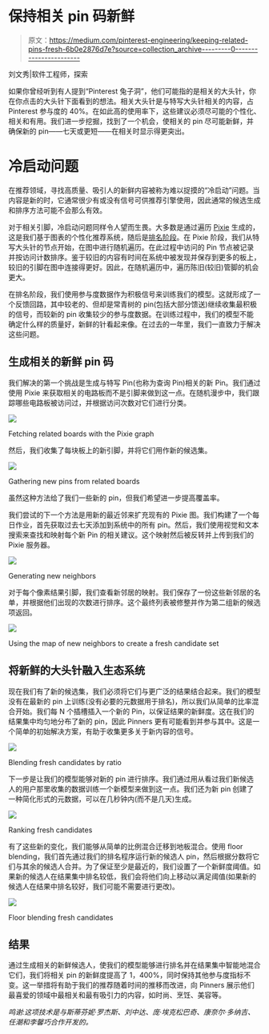 # 保持相关 pin 码新鲜

> 原文：<https://medium.com/pinterest-engineering/keeping-related-pins-fresh-6b0e2876d7e?source=collection_archive---------0----------------------->

刘文秀|软件工程师，探索

如果你曾经听到有人提到“Pinterest 兔子洞”，他们可能指的是相关的大头针，你在你点击的大头针下面看到的想法。相关大头针是与特写大头针相关的内容，占 Pinterest 参与度的 40%。在如此高的使用率下，这些建议必须尽可能的个性化、相关和有用。我们进一步挖掘，找到了一个机会，使相关的 pin 尽可能新鲜，并确保新的 pin——七天或更短——在相关时显示得更突出。

# 冷启动问题

在推荐领域，寻找高质量、吸引人的新鲜内容被称为难以捉摸的“冷启动”问题。当内容是新的时，它通常很少有或没有信号可供推荐引擎使用，因此通常的候选生成和排序方法可能不会那么有效。

对于相关引脚，冷启动问题同样令人望而生畏。大多数是通过遍历 [Pixie](/@Pinterest_Engineering/introducing-pixie-an-advanced-graph-based-recommendation-system-e7b4229b664b) 生成的，这是我们基于图表的个性化推荐系统，随后是[排名阶段](https://labs.pinterest.com/user/themes/pinlabs/assets/paper/p2p-www17.pdf)。在 Pixie 阶段，我们从特写大头针的节点开始，在图中进行随机遍历。在此过程中访问的 Pin 节点被记录并按访问计数排序。鉴于较旧的内容有时间在系统中被发现并保存到更多的板上，较旧的引脚在图中连接得更好。因此，在随机遍历中，遍历陈旧(较旧)管脚的机会更大。

在排名阶段，我们使用参与度数据作为积极信号来训练我们的模型。这就形成了一个反馈回路，其中较老的、但却是常青树的 pin(包括大部分馈送)继续收集最积极的信号，而较新的 pin 收集较少的参与度数据。在训练过程中，我们的模型不能确定什么样的质量好，新鲜的针看起来像。在过去的一年里，我们一直致力于解决这些问题。

## **生成相关的新鲜 pin 码**

我们解决的第一个挑战是生成与特写 Pin(也称为查询 Pin)相关的新 Pin。我们通过使用 Pixie 来获取相关的电路板而不是引脚来做到这一点。在随机漫步中，我们跟踪哪些电路板被访问过，并根据访问次数对它们进行分类。

![](img/01c8268f5ded5e863a9839416ad436fa.png)

Fetching related boards with the Pixie graph

然后，我们收集了每块板上的新引脚，并将它们用作新的候选集。

![](img/41f160d527807fd58bc80c1e2e8322bf.png)

Gathering new pins from related boards

虽然这种方法给了我们一些新的 pin，但我们希望进一步提高覆盖率。

我们尝试的下一个方法是用新的最近邻来扩充现有的 Pixie 图。我们构建了一个每日作业，首先获取过去七天添加到系统中的所有 pin。然后，我们使用视觉和文本搜索来查找和映射每个新 Pin 的相关建议。这个映射然后被反转并上传到我们的 Pixie 服务器。

![](img/eaafea714607df9f8d5b996b99958b38.png)

Generating new neighbors

对于每个像素结果引脚，我们查看新邻居的映射。我们保存了一份这些新邻居的名单，并根据他们出现的次数进行排序。这个最终列表被修整并作为第二组新的候选项返回。

![](img/15e706bb14de7bd6330fa87475660c3e.png)

Using the map of new neighbors to create a fresh candidate set

## **将新鲜的大头针融入生态系统**

现在我们有了新的候选集，我们必须将它们与更广泛的结果结合起来。我们的模型没有在最新的 pin 上训练(没有必要的元数据用于排名)，所以我们从简单的比率混合开始。我们每 N 个插槽插入一个新的 Pin，以保证结果的新鲜度。这在我们的结果集中均匀地分布了新的 pin，因此 Pinners 更有可能看到并参与其中。这是一个简单的初始解决方案，有助于收集更多关于新内容的信号。

![](img/da01bd577c3134876f2cad29fed0dad0.png)

Blending fresh candidates by ratio

下一步是让我们的模型能够对新的 pin 进行排序。我们通过用从看过我们新候选人的用户那里收集的数据训练一个新模型来做到这一点。我们还为新 pin 创建了一种简化形式的元数据，可以在几秒钟内(而不是几天)生成。

![](img/210338a1235b71f37d0acacf17a1776d.png)

Ranking fresh candidates

有了这些新的变化，我们能够从简单的比例混合迁移到地板混合。使用 floor blending，我们首先通过我们的排名程序运行新的候选人 pin，然后根据分数将它们与其余的候选人合并。为了保证至少是最近的，我们设置了一个新鲜度阈值。如果新的候选人在结果集中排名较低，我们会将他们向上移动以满足阈值(如果新的候选人在结果中排名较好，我们可能不需要进行更改)。

![](img/7ebc63dd829b9033aa48216eb886387c.png)

Floor blending fresh candidates

## **结果**

通过生成相关的新鲜候选人，使我们的模型能够进行排名并在结果集中智能地混合它们，我们将相关 pin 的新鲜度提高了 1，400%，同时保持其他参与度指标不变。这一举措将有助于我们的推荐随着时间的推移而改进，向 Pinners 展示他们最喜爱的领域中最相关和最有吸引力的内容，如时尚、烹饪、美容等。

*鸣谢:这项技术是与斯蒂芬妮·罗杰斯、刘中达、庞·埃克松巴奇、康奈尔·多纳吉、任潮和李馨巧合作开发的。*